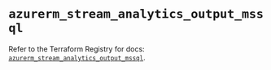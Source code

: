 # `azurerm_stream_analytics_output_mssql`

Refer to the Terraform Registry for docs: [`azurerm_stream_analytics_output_mssql`](https://registry.terraform.io/providers/hashicorp/azurerm/3.108.0/docs/resources/stream_analytics_output_mssql).
